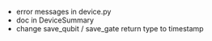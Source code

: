 - error messages in device.py
- doc in DeviceSummary
- change save_qubit / save_gate return type to timestamp
